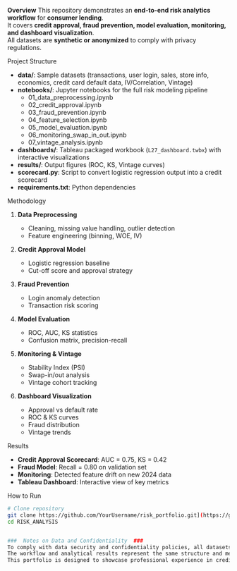 **Overview**
This repository demonstrates an **end-to-end risk analytics workflow** for **consumer lending**.  
It covers **credit approval, fraud prevention, model evaluation, monitoring, and dashboard visualization**.  
All datasets are **synthetic or anonymized** to comply with privacy regulations.

Project Structure
- **data/**: Sample datasets (transactions, user login, sales, store info, economics, credit card default data, IV/Correlation, Vintage)  
- **notebooks/**: Jupyter notebooks for the full risk modeling pipeline  
  - 01_data_preprocessing.ipynb  
  - 02_credit_approval.ipynb  
  - 03_fraud_prevention.ipynb  
  - 04_feature_selection.ipynb  
  - 05_model_evaluation.ipynb  
  - 06_monitoring_swap_in_out.ipynb  
  - 07_vintage_analysis.ipynb  
- **dashboards/**: Tableau packaged workbook (`L27_dashboard.twbx`) with interactive visualizations  
- **results/**: Output figures (ROC, KS, Vintage curves)  
- **scorecard.py**: Script to convert logistic regression output into a credit scorecard  
- **requirements.txt**: Python dependencies  

Methodology
1. **Data Preprocessing**  
   - Cleaning, missing value handling, outlier detection  
   - Feature engineering (binning, WOE, IV)  

2. **Credit Approval Model**  
   - Logistic regression baseline  
   - Cut-off score and approval strategy  

3. **Fraud Prevention**  
   - Login anomaly detection  
   - Transaction risk scoring  

4. **Model Evaluation**  
   - ROC, AUC, KS statistics  
   - Confusion matrix, precision-recall  

5. **Monitoring & Vintage**  
   - Stability Index (PSI)  
   - Swap-in/out analysis  
   - Vintage cohort tracking  

6. **Dashboard Visualization**  
   - Approval vs default rate  
   - ROC & KS curves  
   - Fraud distribution  
   - Vintage trends

Results
- **Credit Approval Scorecard**: AUC = 0.75, KS = 0.42  
- **Fraud Model**: Recall = 0.80 on validation set  
- **Monitoring**: Detected feature drift on new 2024 data  
- **Tableau Dashboard**: Interactive view of key metrics

How to Run
```bash
# Clone repository
git clone https://github.com/YourUsername/risk_portfolio.git](https://github.com/Shenghao-Zhang07/first-repo.git
cd RISK_ANALYSIS


###  Notes on Data and Confidentiality  ###
To comply with data security and confidentiality policies, all datasets used in this portfolio have been replaced with secure, anonymized, and publicly available data.  
The workflow and analytical results represent the same structure and methodology used in the original risk modeling project, without exposing any internal or client-specific information.  
This portfolio is designed to showcase professional experience in credit risk modeling and data analytics while maintaining full compliance with information protection standards.
